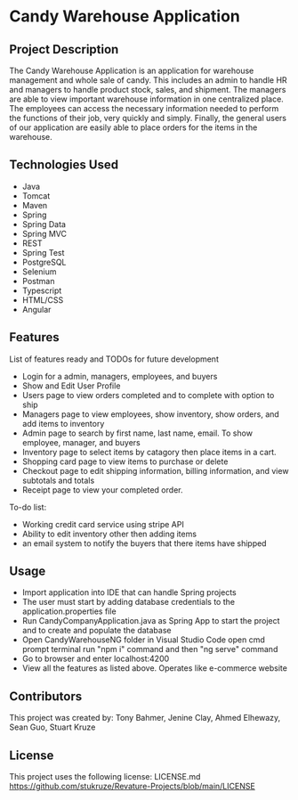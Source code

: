 # Candy Warehouse Application

## Project Description

The Candy Warehouse Application is an application for warehouse management and whole sale of candy. This includes an admin to handle HR and managers to handle product stock, sales, and shipment. The managers are able to view important warehouse information in one centralized place. The employees can access the necessary information needed to perform the functions of their job, very quickly and simply. Finally, the general users of our application are easily able to place orders for the items in the warehouse.

## Technologies Used

* Java
* Tomcat
* Maven
* Spring
* Spring Data
* Spring MVC
* REST
* Spring Test
* PostgreSQL
* Selenium
* Postman
* Typescript
* HTML/CSS
* Angular

## Features

List of features ready and TODOs for future development
* Login for a admin, managers, employees, and buyers
* Show and Edit User Profile
* Users page to view orders completed and to complete with option to ship
* Managers page to view employees, show inventory, show orders, and add items to inventory
* Admin page to search by first name, last name, email. To show employee, manager, and buyers
* Inventory page to select items by catagory then place items in a cart.
* Shopping card page to view items to purchase or delete
* Checkout page to edit shipping information, billing information, and view subtotals and totals
* Receipt page to view your completed order.
 

To-do list:
* Working credit card service using stripe API
* Ability to edit inventory other then adding items
* an email system to notify the buyers that there items have shipped

## Usage

* Import application into IDE that can handle Spring projects
* The user must start by adding database credentials to the application.properties file
* Run CandyCompanyApplication.java as Spring App to start the project and to create and populate the database
* Open CandyWarehouseNG folder in Visual Studio Code open cmd prompt terminal run "npm i" command and then "ng serve" command
* Go to browser and enter localhost:4200
* View all the features as listed above. Operates like e-commerce website

## Contributors

This project was created by:
Tony Bahmer, Jenine Clay,  Ahmed Elhewazy, Sean Guo, Stuart Kruze

## License

This project uses the following license: LICENSE.md https://github.com/stukruze/Revature-Projects/blob/main/LICENSE

